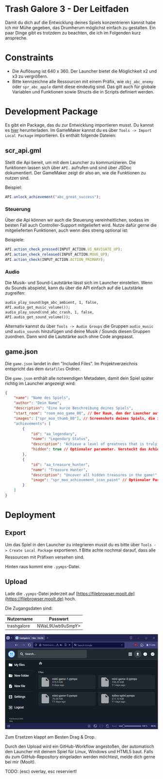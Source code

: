# Trash Galore 3 - Der Leitfaden

Damit du dich auf die Entwicklung deines Spiels konzentrieren kannst habe ich mir Mühe gegeben, das Drumherum möglichst einfach zu gestalten. Ein paar Dinge gibt es trotzdem zu beachten, die ich im Folgenden kurz anspreche.

# Constraints
* Die Auflösung ist 640 x 360. Der Launcher bietet die Möglichkeit x2 und x3 zu vergrößern.
* Bitte kennzeichne alle Ressourcen mit einem Präfix, wie `obj_abc_enemy` oder `spr_abc_apple` damit diese eindeutig sind. Das gilt auch für globale Variablen und Funktionen sowie Structs die in Scripts definiert werden.

# Development Package
Es gibt ein Package, das du zur Entwicklung importieren musst. Du kannst es [hier](TODO) herunterladen. Im GameMaker kannst du es über `Tools -> Import Local Package` importieren.
Es enthält folgende Dateien:

## scr_api.gml

Stellt die Api bereit, um mit dem Launcher zu kommunizieren.
Die funktionen lassen sich über `API.` aufrufen und sind über JSDoc dokumentiert. Der GameMaker zeigt dir also an, wie die Funktionen zu nutzen sind.

Beispiel:
```javascript
API.unlock_achievement("abc_great_success");
```

### Steuerung
Über die Api können wir auch die Steuerung vereinheitlichen, sodass im besten Fall auch Controller-Support mitgeliefert wird. Nutze dafür gerne die mitgelieferten Funktionen, auch wenn dies streng optional ist:

Beispiele:
```javascript
API.action_check_pressed(INPUT_ACTION.UI_NAVIGATE_UP);
API.action_check_released(INPUT_ACTION.MOVE_UP);
API.action_check(INPUT_ACTION.ACTION_PRIMARY);
```

### Audio
Die Musik- und Sound-Lautstärke lässt sich im Launcher einstellen.
Wenn du Sounds abspielst, kann du über die API einfach auf die Lautstärke zugreifen:

```
audio_play_sound(bgm_abc_ambient, 1, false, API.audio_get_music_volume());
audio_play_sound(snd_abc_crash, 1, false, API.audio_get_sound_volume());
```

Alternativ kannst du über `Tools -> Audio Groups` die Gruppen `audio_music` und `audio_sounds` hinzufügen und deine Musik / Sounds diesen Gruppen zuordnen. Dann wird die Lautstärke auch ohne Code angepasst.


## game.json
Die `game.json` landet in den "Included Files". Im Projektverzeichnis entspricht das dem `datafiles` Ordner.

Die `game.json` enthält alle notwendigen Metadaten, damit dein Spiel später richtig im Launcher angezeigt wird:

```json
{
    "name": "Name des Spiels",
    "author": "Dein Name",
    "description": "Eine kurze Beschreibung deines Spiels",
    "start_room": "room_moo_game_00", // Der Raum, den der Launcher aufrufen soll
    "images": ["spr_moo_thumb_00"], // Screenshots deines Spiels, die im Launcher angezeigt werden sollen. AUFLÖSUNG: 640 x 360
    "achievements": [
        {
            "id": "aa_legendary",
            "name": "Legendary Status",
            "description": "Achieve a level of greatness that is truly legendary!",
            "hidden": true // Optionaler parameter. Versteckt das Achievement in der Liste der Achievements.
        },
        {
            "id": "aa_treasure_hunter",
            "name": "Treasure Hunter",
            "description": "Uncover all hidden treasures in the game!",
            "image": "spr_moo_achievement_icon_paint" // Optionaler Parameter: Ein Icon, das im Launcher zusammen mit dem Achievement angezeigt wird. AUFLÖSUNG: 32 x 32
        }
    ]
}
```

# Deployment

## Export
Um das Spiel in den Launcher zu integrieren musst du es bitte über `Tools -> Create Local Package` exportieren. ❗ Bitte achte nochmal darauf, dass alle Ressourcen mit Präfixen versehen sind.

Hinten raus kommt eine `.yymps`-Datei.

## Upload

Lade die `.yymps`-Datei jederzeit auf [https://filebrowser.moolt.de](https://filebrowser.moolt.de) hoch.

Die Zugangsdaten sind:

| Nutzername  | Passwort                      |
| ----------- | ----------------------------- |
| trashgalore | NWa<Ap2QQFy7>L9Uwb9uSmpY>     |

![filebrowser](.documentation/filebrowser.png)

Zum Ersetzen klappt am Besten Drag & Drop.

Durch den Upload wird ein GitHub-Workflow angestoßen, der automatisch den Launcher mit deinem Spiel für Linux, Windows und HTML5 baut. Falls du zum GitHub-Repository eingeladen werden möchtest, melde dich gerne bei mir (Moolt).

TODO: (esc) overlay, esc reserviert!